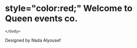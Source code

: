 <!DOCTYPE html>
<head>
    <body>

<h1>style="color:red;" Welcome to Queen events co.</h1>








    </body>
    
</head>
<footer>Designed by Nada Alyousef </footer>
